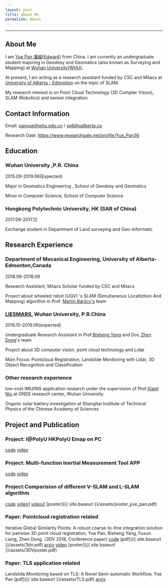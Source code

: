 ```yaml
---
layout: post
title: About Me
permalink: About
---
```



------
## About Me
I am [Yue Pan 潘越(Edward)](https://www.yuepanedward.com/) from China.
I am currently an undergraduate student majoring in Geodesy and Geomatics (also known as Surveying and Mapping) at [Wuhan University(WHU)](http://en.whu.edu.cn/).

At present, I am acting as a research assistant funded by CSC and Mitacs at [University of Alberta - Edmonton](https://www.ualberta.ca/) on the topic of SLAM.

My research interest is on Point Cloud Technology (3D Compter Vision), SLAM (Robotics) and sensor integration.




## Contact Information

Email: panyue@whu.edu.cn / yp6@ualberta.ca

Research Gate: https://www.researchgate.net/profile/Yue_Pan36


## Education
### Wuhan University ,P.R. China

2015.09-2019.06(Expected)

Major in Geomatics Engineering , School of Geodesy and Geomatics

Minor in Computer Science, School of Computer Science



 
### Hongkong Polytechnic University, HK (SAR of China)

2017.09-2017.12

Exchange student in Department of Land surveying and Geo-informatic




## Research Experience

### Department of Mecanical Engineering, University of Alberta-Edmonton,Canada

2018.06-2018.09

Research Assistant, Mitacs Scholar funded by CSC and Mitacs

Project about wheeled robot (UGV) 's SLAM (Simultaneous Locatliztion And Mapping) algorithm in Prof. [Martin Barzcy's](https://www.researchgate.net/profile/Martin_Barczyk/contributions) team



### [LIESMARS](http://www.lmars.whu.edu.cn/en/), Wuhan University, P.R.China

2016.10-2019.06(expected)

Undergraduate Research Assistant in Prof.[Bisheng Yang](https://scholar.google.ca/citations?user=TJkm8igAAAAJ&hl=en&oi=ao) and Doc.[Zhen Dong](https://scholar.google.com/citations?user=DZsF2oIAAAAJ&hl=en)'s team

Project about 3D computer vision, point cloud technology and Lidar

Main Focus: Pointcloud Registration, Landslide Monitoring with Lidar, 3D Object Recognition and Classification



### Other research experience 

low-cost IMU/INS application research under the supervision of Prof.[Xiaoji Niu](https://www.researchgate.net/profile/Xiaoji_Niu) at GNSS research center, Wuhan University 

Organic solar battery investigation at Shanghai Institute of Technical Physics of the Chinese Academy of Sciences 


## Project and Publication

### Project: I@PolyU   HKPolyU Emap on PC  

[code](https://github.com/YuePanEdward/I-PolyU) [video](https://www.youtube.com/watch?v=Nc12RI4Wj7g)

### Project: Multi-function Inertial Measurement Tool APP

[code](https://github.com/YuePanEdward/MeasureAPP)  [video](https://www.youtube.com/watch?v=qFWgM4C7igk&feature=youtu.be)

### Project:Comparision of different V-SLAM and L-SLAM algorithm

[code](https://github.com/YuePanEdward/Cartographer_ros-on-Jackal)  [video1](https://www.youtube.com/watch?v=wJPFnWXptLo)  [video2](https://www.youtube.com/watch?v=zGrvtwrzm64)  [poster]({{ site.baseurl }}/assets/poster_yue_pan.pdf)

### Paper: Pointcloud registration related

Iterative Global Similarity Points: A robust coarse-to-fine integration solution for pairwise 3D point cloud registration, Yue Pan, Bisheng Yang, Fuxun Liang, Zhen Dong（3DV 2018, Conference paper)  [code](https://github.com/YuePanEdward/IGSP)  [pdf]({{ site.baseurl }}/assets/3dv.pdf)  [arxiv](https://arxiv.org/abs/1808.03899)  [video](https://www.youtube.com/watch?v=DZr-8AceSqA) [poster]({{ site.baseurl }}/assets/3DVposter.pdf)

### Paper: TLS application related

Landslide Monitoring based on TLS: A Novel Semi-automatic Workflow, Yue Pan [pdf]({{ site.baseurl }}/assets/TLS.pdf) [arxiv]()

